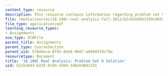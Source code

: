```yaml
---
content_type: resource
description: This resource contains information regarding problem set 9 solution.
file: /media/courses/18-100c-real-analysis-fall-2012/b2cb3e93b2359c893d94248a540dc231_MIT18_100CF12_Prob_Set_9.pdf
file_type: application/pdf
learning_resource_types:
- Assignments
ocw_type: OCWFile
parent_title: Assignments
parent_type: CourseSection
parent_uid: 578e6eca-8f91-8e69-9b07-a940ddf8c79e
resourcetype: Document
title: '18.100C Real Analysis: Problem Set 9 Solution'
uid: b2cb3e93-b235-9c89-3d94-248a540dc231
---
```

